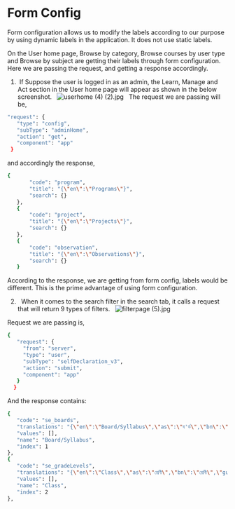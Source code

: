 # Form Config


Form configuration allows us to modify the labels according to our purpose by using dynamic labels in the application. It does not use static labels.

On the User home page, Browse by category, Browse courses by user type and Browse by subject are getting their labels through form configuration. Here we are passing the request, and getting a response accordingly.
1. &nbsp;If Suppose the user is logged in as an admin, the Learn, Manage and Act section in the User home page will appear as shown in the below screenshot.
&nbsp;
![userhome (4) (2).jpg](https://www.dropbox.com/s/sba4nk23ufh2jfw/userhome%20%284%29%20%282%29.jpg?dl=0&raw=1)
&nbsp;
  The request we are passing will be,

```sh
"request": {
   "type": "config",
   "subType": "adminHome",
   "action": "get",
   "component": "app"
 }

```

 and accordingly the response,

```sh
{
       "code": "program",
       "title": "{\"en\":\"Programs\"}",
       "search": {}
   },
   {
       "code": "project",
       "title": "{\"en\":\"Projects\"}",
       "search": {}
   },
   {
       "code": "observation",
       "title": "{\"en\":\"Observations\"}",
       "search": {}
   }
```
  According to the response, we are getting from form config, labels would be different. This is the prime advantage of using form configuration. 
  
  2. &nbsp; When it comes to the search filter in the search tab, it calls a request that will return 9 types of filters.
&nbsp;
![filterpage (5).jpg](https://www.dropbox.com/s/22xc239l7dwixcl/filterpage%20%285%29.jpg?dl=0&raw=1)

Request we are passing is,

```sh
{
   "request": {
     "from": "server",
     "type": "user",
     "subType": "selfDeclaration_v3",
     "action": "submit",
     "component": "app"
   }
  }
```
And the response contains:
```sh
{
   "code": "se_boards",
   "translations": "{\"en\":\"Board/Syllabus\",\"as\":\"ব'ৰ্ড\",\"bn\":\"পর্ষদ\",\"gu\":\"બોર્ડ\",\"hi\":\"बोर्ड\",\"kn\":\"ಮಂಡಳಿ\",\"mr\":\"बोर्ड\",\"or\":\"ବୋର୍ଡ\",\"pa\":\"ਬੋਰਡ\",\"ta\":\"வாரியம்\",\"te\":\"బోర్డు\",\"ur\":\"بورڈ\"}",
   "values": [],
   "name": "Board/Syllabus",
   "index": 1
},
{
   "code": "se_gradeLevels",
   "translations": "{\"en\":\"Class\",\"as\":\"শ্ৰেণী\",\"bn\":\"শ্রেনী\",\"gu\":\"વર્ગ\",\"hi\":\"कक्षा\",\"kn\":\"ತರಗತಿ\",\"mr\":\"इयत्ता\",\"or\":\"ଶ୍ରେଣୀ\",\"pa\":\"ਜਮਾਤ\",\"ta\":\"வகுப்பு\",\"te\":\"క్లాసు\",\"ur\":\"کلاس\"}",
   "values": [],
   "name": "Class",
   "index": 2
},

```




